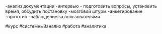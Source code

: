 -анализ документации
-интервью - подготовить вопросы, установить время, обсудить постановку
-мозговой штурм
-анкетирование 
-прототип
-наблюдение за пользователями


#курс #системныйанализ #работа #аналитика